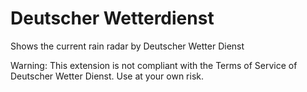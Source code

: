 # Deutscher Wetterdienst

Shows the current rain radar by Deutscher Wetter Dienst

Warning: This extension is not compliant with the Terms of Service of Deutscher Wetter Dienst. Use at your own risk.